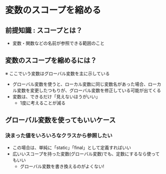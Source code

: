 # 変数のスコープを縮める 

## 前提知識 : スコープとは？
- 変数・関数などの名前が参照できる範囲のこと

## 変数のスコープを縮めるには？

※ ここでいう変数はグローバル変数を主に示している

- グローバル変数を使うと、ローカル変数に同じ変数名があった場合、ローカル変数を変更したつもりが、グローバル変数を修正している可能が出てくる
- 変数は、できるだけ「見えないほうがいい」
  - 1度に考えることが減る

## グローバル変数を使ってもいいケース

### 決まった値をいろいろなクラスから参照したい
- この場合は、単純に「static」「final」として定義すればいい
- 広いいスコープを持った変数(グローバル変数)でも、定数にするなら使ってもいい
  - グローバル変数を書き換えるのがよくない!
